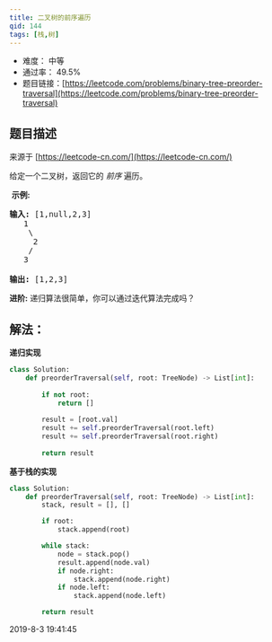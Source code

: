 ```yaml
---
title: 二叉树的前序遍历
qid: 144
tags: [栈,树]
---
```



- 难度： 中等
- 通过率： 49.5%
- 题目链接：[https://leetcode.com/problems/binary-tree-preorder-traversal](https://leetcode.com/problems/binary-tree-preorder-traversal)


## 题目描述

来源于 [https://leetcode-cn.com/](https://leetcode-cn.com/)

<p>给定一个二叉树，返回它的&nbsp;<em>前序&nbsp;</em>遍历。</p>

<p>&nbsp;<strong>示例:</strong></p>

<pre><strong>输入:</strong> [1,null,2,3]  
   1
    \
     2
    /
   3 

<strong>输出:</strong> [1,2,3]
</pre>

<p><strong>进阶:</strong>&nbsp;递归算法很简单，你可以通过迭代算法完成吗？</p>


## 解法：

**递归实现**

```python
class Solution:
    def preorderTraversal(self, root: TreeNode) -> List[int]:
        
        if not root:
            return []
        
        result = [root.val]        
        result += self.preorderTraversal(root.left)
        result += self.preorderTraversal(root.right)
        
        return result
```

**基于栈的实现**

```python
class Solution:
    def preorderTraversal(self, root: TreeNode) -> List[int]:
        stack, result = [], []

        if root:
            stack.append(root)

        while stack:
            node = stack.pop()
            result.append(node.val)
            if node.right:
                stack.append(node.right)
            if node.left:
                stack.append(node.left)

        return result
```

2019-8-3 19:41:45